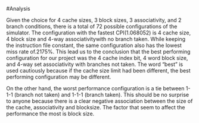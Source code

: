 #Analysis

Given the choice for 4 cache sizes, 3 block sizes, 3 associativity, and 2 branch 
conditions, there is a total of 72 possible configurations of the simulator. The 
configuration with the fastest CPI(1.068052) is 4 cache size, 4 block size and 
4-way associativitywith no branch taken. While keeping the instruction file constant, 
the same configuration also has the lowest miss rate of.2175%. This lead us to the 
conclusion that the best performing configuration for our project was the 4 cache index
bit, 4 word block size, and 4-way set associativity with branches not taken. 
The word “best” is used cautiously because if the cache size limit had been different, 
the best performing configuration may be different.

On the other hand, the worst performance configuration is a tie between 1-1-1 (branch
not taken) and 1-1-1 (branch taken). This should be no surprise to anyone because
there is a clear negative association between the size of the cache, associativity and 
blocksize. The factor that seem to affect the performance the most is block size.
